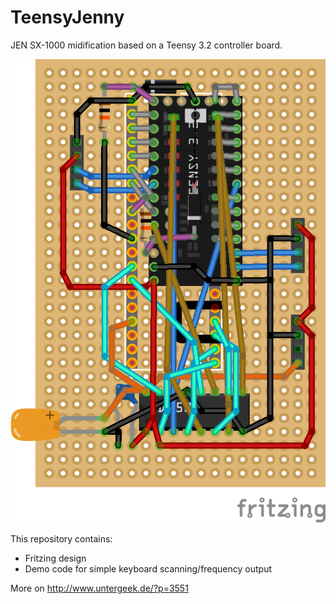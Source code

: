 # TeensyJenny
JEN SX-1000 midification based on a Teensy 3.2 controller board. 

![breadboard](https://github.com/untergeekDE/TeensyJenny/blob/master/m110-teensy_Steckplatine.png)

This repository contains: 
- Fritzing design
- Demo code for simple keyboard scanning/frequency output

More on http://www.untergeek.de/?p=3551
